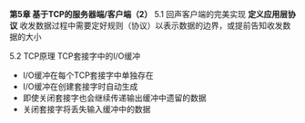 **第5章 基于TCP的服务器端/客户端（2）**
5.1 回声客户端的完美实现
**定义应用层协议**
收发数据过程中需要定好规则（协议）以表示数据的边界，或提前告知收发数据的大小

5.2 TCP原理
TCP套接字中的I/O缓冲 
- I/O缓冲在每个TCP套接字中单独存在
- I/O缓冲在创建套接字时自动生成
- 即使关闭套接字也会继续传递输出缓冲中遗留的数据
- 关闭套接字将丢失输入缓冲中的数据
